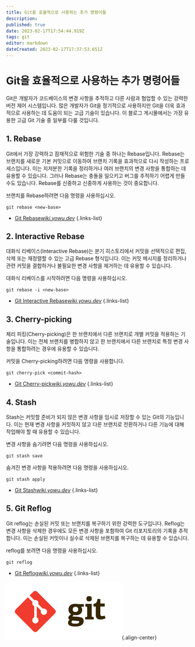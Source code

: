 ```yaml
---
title: Git을 효율적으로 사용하는 추가 명령어들
description: 
published: true
date: 2023-02-17T17:54:44.919Z
tags: git
editor: markdown
dateCreated: 2023-02-17T17:37:53.651Z
---
```


# Git을 효율적으로 사용하는 추가 명령어들

Git은 개발자가 코드베이스의 변경 사항을 추적하고 다른 사람과 협업할 수 있는 강력한 버전 제어 시스템입니다. 많은 개발자가 Git을 정기적으로 사용하지만 Git을 더욱 효과적으로 사용하는 데 도움이 되는 고급 기술이 있습니다. 이 블로그 게시물에서는 가장 유용한 고급 Git 기술 중 일부를 다룰 것입니다.

## 1. Rebase

Git에서 가장 강력하고 잠재적으로 위험한 기술 중 하나는 Rebase입니다. Rebase는 브랜치를 새로운 기본 커밋으로 이동하여 브랜치 기록을 효과적으로 다시 작성하는 프로세스입니다. 이는 지저분한 기록을 정리하거나 여러 브랜치의 변경 사항을 통합하는 데 유용할 수 있습니다. 그러나 Rebase는 충돌을 일으키고 버그를 추적하기 어렵게 만들 수도 있습니다. Rebase를 신중하고 신중하게 사용하는 것이 중요합니다.

브랜치를 Rebase하려면 다음 명령을 사용하십시오.

```
git rebase <new-base>
```

- [Git Rebase*wiki.yowu.dev*](/ko/dev/Git/git-rebase)
{.links-list}

## 2. Interactive Rebase

대화식 리베이스(Interactive Rebase)는 분기 히스토리에서 커밋을 선택적으로 편집, 삭제 또는 재정렬할 수 있는 고급 Rebase 형식입니다. 이는 커밋 메시지를 정리하거나 관련 커밋을 결합하거나 불필요한 변경 사항을 제거하는 데 유용할 수 있습니다.

대화식 리베이스를 시작하려면 다음 명령을 사용하십시오.

```
git rebase -i <new-base>
```

- [Git Interactive Rebase*wiki.yowu.dev*](/ko/dev/Git/git-interactive-rebase)
{.links-list}

## 3. Cherry-picking

체리 피킹(Cherry-picking)은 한 브랜치에서 다른 브랜치로 개별 커밋을 적용하는 기술입니다. 이는 전체 브랜치를 병합하지 않고 한 브랜치에서 다른 브랜치로 특정 변경 사항을 통합하려는 경우에 유용할 수 있습니다.

커밋을 Cherry-picking하려면 다음 명령을 사용합니다.

```
git cherry-pick <commit-hash>
```

- [Git Cherry-pick*wiki.yowu.dev*](/ko/dev/Git/git-cherry-pick)
{.links-list}

## 4. Stash

Stash는 커밋할 준비가 되지 않은 변경 사항을 임시로 저장할 수 있는 Git의 기능입니다. 이는 현재 변경 사항을 커밋하지 않고 다른 브랜치로 전환하거나 다른 기능에 대해 작업해야 할 때 유용할 수 있습니다.

변경 사항을 숨기려면 다음 명령을 사용하십시오.

```
git stash save
```

숨겨진 변경 사항을 적용하려면 다음 명령을 사용하십시오.

```
git stash apply
```

- [Git Stash*wiki.yowu.dev*](/ko/dev/Git/git-stash)
{.links-list}

## 5. Git Reflog

Git reflog는 손실된 커밋 또는 브랜치를 복구하기 위한 강력한 도구입니다. Reflog는 변경 사항을 삭제한 경우에도 모든 변경 사항을 포함하여 Git 리포지토리의 기록을 추적합니다. 이는 손실된 커밋이나 실수로 삭제된 브랜치를 복구하는 데 유용할 수 있습니다.

reflog를 보려면 다음 명령을 사용하십시오.

```
git reflog
```

- [Git Reflog*wiki.yowu.dev*](/ko/dev/Git/git-reflog)
{.links-list}

![git-logo.png](/git-logo.png){.align-center}
